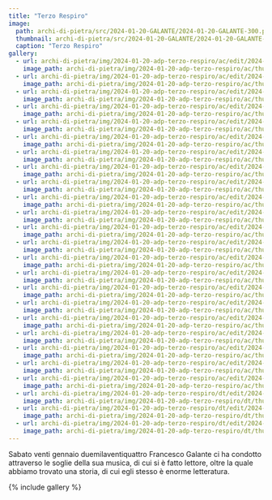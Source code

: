 ```yaml
---
title: "Terzo Respiro"
image:
  path: archi-di-pietra/src/2024-01-20-GALANTE/2024-01-20-GALANTE-300.png
  thumbnail: archi-di-pietra/src/2024-01-20-GALANTE/2024-01-20-GALANTE-72.png
  caption: "Terzo Respiro"
gallery:
  - url: archi-di-pietra/img/2024-01-20-adp-terzo-respiro/ac/edit/2024-01-20-adp-01.jpg
    image_path: archi-di-pietra/img/2024-01-20-adp-terzo-respiro/ac/thumb/2024-01-20-adp-01.jpg
  - url: archi-di-pietra/img/2024-01-20-adp-terzo-respiro/ac/edit/2024-01-20-adp-02.jpg
    image_path: archi-di-pietra/img/2024-01-20-adp-terzo-respiro/ac/thumb/2024-01-20-adp-02.jpg
  - url: archi-di-pietra/img/2024-01-20-adp-terzo-respiro/ac/edit/2024-01-20-adp-03.jpg
    image_path: archi-di-pietra/img/2024-01-20-adp-terzo-respiro/ac/thumb/2024-01-20-adp-03.jpg
  - url: archi-di-pietra/img/2024-01-20-adp-terzo-respiro/ac/edit/2024-01-20-adp-04.jpg
    image_path: archi-di-pietra/img/2024-01-20-adp-terzo-respiro/ac/thumb/2024-01-20-adp-04.jpg
  - url: archi-di-pietra/img/2024-01-20-adp-terzo-respiro/ac/edit/2024-01-20-adp-05.jpg
    image_path: archi-di-pietra/img/2024-01-20-adp-terzo-respiro/ac/thumb/2024-01-20-adp-05.jpg
  - url: archi-di-pietra/img/2024-01-20-adp-terzo-respiro/ac/edit/2024-01-20-adp-06.jpg
    image_path: archi-di-pietra/img/2024-01-20-adp-terzo-respiro/ac/thumb/2024-01-20-adp-06.jpg
  - url: archi-di-pietra/img/2024-01-20-adp-terzo-respiro/ac/edit/2024-01-20-adp-07.jpg
    image_path: archi-di-pietra/img/2024-01-20-adp-terzo-respiro/ac/thumb/2024-01-20-adp-07.jpg
  - url: archi-di-pietra/img/2024-01-20-adp-terzo-respiro/ac/edit/2024-01-20-adp-08.jpg
    image_path: archi-di-pietra/img/2024-01-20-adp-terzo-respiro/ac/thumb/2024-01-20-adp-08.jpg
  - url: archi-di-pietra/img/2024-01-20-adp-terzo-respiro/ac/edit/2024-01-20-adp-09.jpg
    image_path: archi-di-pietra/img/2024-01-20-adp-terzo-respiro/ac/thumb/2024-01-20-adp-09.jpg
  - url: archi-di-pietra/img/2024-01-20-adp-terzo-respiro/ac/edit/2024-01-20-adp-10.jpg
    image_path: archi-di-pietra/img/2024-01-20-adp-terzo-respiro/ac/thumb/2024-01-20-adp-10.jpg
  - url: archi-di-pietra/img/2024-01-20-adp-terzo-respiro/ac/edit/2024-01-20-adp-11.jpg
    image_path: archi-di-pietra/img/2024-01-20-adp-terzo-respiro/ac/thumb/2024-01-20-adp-11.jpg
  - url: archi-di-pietra/img/2024-01-20-adp-terzo-respiro/ac/edit/2024-01-20-adp-12.jpg
    image_path: archi-di-pietra/img/2024-01-20-adp-terzo-respiro/ac/thumb/2024-01-20-adp-12.jpg
  - url: archi-di-pietra/img/2024-01-20-adp-terzo-respiro/ac/edit/2024-01-20-adp-13.jpg
    image_path: archi-di-pietra/img/2024-01-20-adp-terzo-respiro/ac/thumb/2024-01-20-adp-13.jpg
  - url: archi-di-pietra/img/2024-01-20-adp-terzo-respiro/ac/edit/2024-01-20-adp-14.jpg
    image_path: archi-di-pietra/img/2024-01-20-adp-terzo-respiro/ac/thumb/2024-01-20-adp-14.jpg
  - url: archi-di-pietra/img/2024-01-20-adp-terzo-respiro/ac/edit/2024-01-20-adp-15.jpg
    image_path: archi-di-pietra/img/2024-01-20-adp-terzo-respiro/ac/thumb/2024-01-20-adp-15.jpg
  - url: archi-di-pietra/img/2024-01-20-adp-terzo-respiro/ac/edit/2024-01-20-adp-16.jpg
    image_path: archi-di-pietra/img/2024-01-20-adp-terzo-respiro/ac/thumb/2024-01-20-adp-16.jpg
  - url: archi-di-pietra/img/2024-01-20-adp-terzo-respiro/ac/edit/2024-01-20-adp-17.jpg
    image_path: archi-di-pietra/img/2024-01-20-adp-terzo-respiro/ac/thumb/2024-01-20-adp-17.jpg
  - url: archi-di-pietra/img/2024-01-20-adp-terzo-respiro/ac/edit/2024-01-20-adp-18.jpg
    image_path: archi-di-pietra/img/2024-01-20-adp-terzo-respiro/ac/thumb/2024-01-20-adp-18.jpg
  - url: archi-di-pietra/img/2024-01-20-adp-terzo-respiro/ac/edit/2024-01-20-adp-19.jpg
    image_path: archi-di-pietra/img/2024-01-20-adp-terzo-respiro/ac/thumb/2024-01-20-adp-19.jpg
  - url: archi-di-pietra/img/2024-01-20-adp-terzo-respiro/ac/edit/2024-01-20-adp-20.jpg
    image_path: archi-di-pietra/img/2024-01-20-adp-terzo-respiro/ac/thumb/2024-01-20-adp-20.jpg
  - url: archi-di-pietra/img/2024-01-20-adp-terzo-respiro/ac/edit/2024-01-20-adp-21.jpg
    image_path: archi-di-pietra/img/2024-01-20-adp-terzo-respiro/ac/thumb/2024-01-20-adp-21.jpg
  - url: archi-di-pietra/img/2024-01-20-adp-terzo-respiro/ac/edit/2024-01-20-adp-22.jpg
    image_path: archi-di-pietra/img/2024-01-20-adp-terzo-respiro/ac/thumb/2024-01-20-adp-22.jpg
  - url: archi-di-pietra/img/2024-01-20-adp-terzo-respiro/dt/edit/2024-01-20-adp-01.jpg
    image_path: archi-di-pietra/img/2024-01-20-adp-terzo-respiro/dt/thumb/2024-01-20-adp-01.jpg
  - url: archi-di-pietra/img/2024-01-20-adp-terzo-respiro/dt/edit/2024-01-20-adp-02.jpg
    image_path: archi-di-pietra/img/2024-01-20-adp-terzo-respiro/dt/thumb/2024-01-20-adp-02.jpg
  - url: archi-di-pietra/img/2024-01-20-adp-terzo-respiro/dt/edit/2024-01-20-adp-03.jpg
    image_path: archi-di-pietra/img/2024-01-20-adp-terzo-respiro/dt/thumb/2024-01-20-adp-03.jpg
---
```


Sabato venti gennaio duemilaventiquattro Francesco Galante ci ha condotto
attraverso le soglie della sua musica, di cui si è fatto lettore, oltre la
quale abbiamo trovato una storia, di cui egli stesso è enorme letteratura.

<!--more-->

{% include gallery %}
